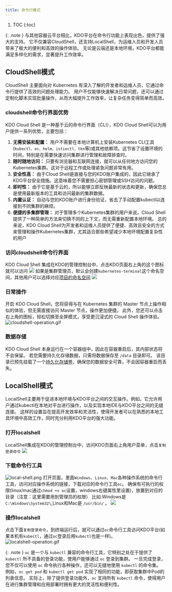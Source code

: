 ```yaml
---
title: 命令行模式
---
```


1. TOC
{:toc}


{: .note }
与其他容器云平台相比，KDO平台在命令行功能上表现出色，提供了强大的支持。
它不仅兼容CloudShell，还支持LocalShell，为运维人员和开发人员带来了极大的便利和高效的操作体验。
无论是云端还是本地环境，KDO平台都能满足多样化的需求，显著提升工作效率。


## CloudShell模式
CloudShell 主要面向对 Kubernetes 有深入了解的开发者和运维人员，它通过命令行提供了高效的问题处理能力。
用户不仅能够快速解决日常问题，还可以通过定制化脚本实现批量操作，从而大幅提升工作效率，让复杂任务变得简单而高效。

### cloudshell命令行界面优势
KDO Cloud Shell 是一种基于云的命令行界面（CLI），KDO Cloud Shell可以为用户提供一系列优势，主要包括：
1. **无需安装和配置：** 用户不需要在本地计算机上安装Kubernetes CLI工具(`kubectl、oc、helm、istioctl、tkn`等)或其他依赖项。这节省了设置环境的时间，特别是在需要快速访问集群进行管理和故障排查时。
2. **随时随地访问：** 只要有浏览器和互联网连接，就可以从任何地方访问您的Kubernetes集群。这对于远程工作或处理紧急问题非常有用。
3. **安全性高：** 由于Cloud Shell是直接与您的KDO账户集成的，因此它继承了KDO平台安全措施。这意味着您不需要担心密钥管理或SSH访问的问题。
4. **即时性：** 由于它是基于云的，所以能够立即反映最新的状态和更新，确保您总是使用最新版本的工具和访问最新的集群数据。
5. **内置认证：** 自动与您的KDO账户进行身份验证，省去了手动配置kubectl以连接到不同集群的麻烦。
6. **便捷的多集群管理：** 对于管理多个Kubernetes集群的用户来说，Cloud Shell提供了一种简单的方法来切换不同的上下文，而无需重新配置本地环境。
总的来说，KDO Cloud Shell为开发者和运维人员提供了便捷、高效且安全的方式来管理和操作Kubernetes集群，尤其适合那些希望减少本地环境配置复杂性的用户

### 访问cloudshell命令行界面
KDO Cloud Shell 集成在KDO的管理控制台中，点击KDO页面右上角的这个图标就可以访问
![](img/open-terminal.png)
如果是集群管理员，默认会创建`kubernetes-terminal`这个命名空间，其他用户可以选择对应[项目的命名空间](../devops/project-manage)
![](img/create-terminal.png)

### 日常操作
开启 KDO Cloud Shell，您将获得与在 Kubernetes 集群的 Master 节点上操作相似的体验，但无需直接访问 Master 节点，操作更加便捷。
此外，您还可以点击右上角的图标，轻松切换至全屏模式，享受更沉浸式的 Cloud Shell 操作体验。
![cloudshell-operation.gif](img/cloudshell-operation.gif)

### 数据存储
KDO Cloud Shell 本身运行在一个容器组中，因此在容器重启后，其内部状态将不会保留。
若您需要持久化存储数据，只需将数据保存至 `/data` 目录即可。
该目录已预先挂载了一个[持久化存储卷](../storage)，确保您的数据安全可靠，不会因容器重启而丢失。


## LocalShell模式
LocalShell主要用于促进本地环境与KDO平台之间的交互操作。例如，它允许用户通过kubectl在本地对平台进行操作，以及实现本地IDE与KDO平台之间的无缝连接。
这样的设置旨在提高开发效率和灵活性，使得开发者可以在熟悉的本地工具环境中高效工作，同时充分利用KDO平台的强大功能。

### 打开localshell
LocalShell集成在KDO的管理控制台中，访问KDO页面右上角用户菜单，点击`复制登录命令`
![](img/open-local-shell.png)


### 下载命令行工具
![local-shell.png](img/local-shell.png)
打开页面，里面`Windows`、`Linux`、`Mac`各种操作系统的命令行工具，访问对应操作系统的链接，下载对应的命令行工具`oc`。
确保有可执行的权限(linux/mac通过`chmod +x oc`设置，windows右键属性里设置)，放置到对应的目录（注意：这里需要用到管理员的权限）
比如:Windows是`C:\Windows\System32\`,Linux和Mac是 `/usr/bin/` 。
![](img/windows-unlock.png)

### 操作localshell
点击下面`复制登录命令`，到终端运行后，就可以通过`oc`命令行工具访问KDO平台(如果本机有`kubectl`，通过`oc`登录后用`kubectl`也是一样)。
![localshell-operation.gif](img/localshell-operation.gif)

{: .note }
`oc` 是一个与 `kubectl` 兼容的命令行工具，它特别之处在于提供了 `kubectl` 所不具备的登录功能，使用户能够通过 `oc` 登录到集群。
一旦完成登录，您不仅可以使用 `oc` 命令执行各种操作，还可以无缝地使用 `kubectl` 的命令集。
例如，`oc get pod` 和 `kubectl get pod` 实现了相同的功能，即获取集群中Pod的列表信息。
实际上，除了提供登录功能外，`oc` 支持所有 `kubectl` 命令，使得用户在进行集群管理和应用部署时拥有更大的灵活性和便利性。